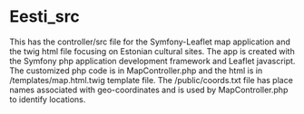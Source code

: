 # Eesti_src
This has the controller/src file for the Symfony-Leaflet map application and the twig html file
focusing on Estonian cultural sites.
The app is created with the Symfony php application development framework and Leaflet javascript. The customized php code is in MapController.php and the html is in /templates/map.html.twig template file. The /public/coords.txt file has place names associated with geo-coordinates and is used by MapController.php to identify locations.
